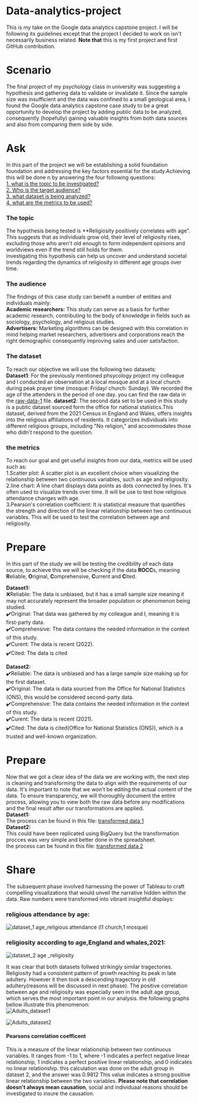 # Data-analytics-project
This is my take on the Google data analytics capstone project. I will be following its guidelines except that the project I decided to work on isn't necessarily business related. **Note that** this is my first project and first GitHub contribution. 

# Scenario
The final project of my psychology class in university was suggesting a hypothesis and gathering data to validate or invalidate it. Since the sample size was insufficient and the data was confined to a small geological area, I found the Google data analytics capstone case study to be a great opportunity to develop the project by adding public data to be analyzed, consequently (hopefully) gaining valuable insights from both data sources and also from comparing them side by side. 

# Ask 
In this part of the project we will be establishing a solid foundation foundation and addressing the key factors essential for the study.Achieving this will be done n by answering the four following questions:  
[1. what is the topic to be investigated?](#the-topic)  
[2. Who is the target audience?](#the-audience)  
[3. what dataset is being analyzed?](#the-dataset)  
[4. what are the metrics to be used?](the-metrics)  

### The topic
The hypothesis being tested is **Religiosity positively correlates with age". This suggests that as individuals grow old, their level of religiosity rises, excluding those who aren't old enough to form independent opinions and worldviews even if the trend still holds for them.  
investigating this hypothesis can help us uncover and understand societal trends regarding the dynamics of religiosity in different age groups over time.  

### The audience
The findings of this case study can benefit a number of entities and individuals mainly:  
**Academic researchers:** This study can serve as a basis for further academic research, contributing to the body of knowledge in fields such as sociology, psychology, and religious studies.  
**Advertisers:** Marketing algorithms can be designed with this correlation in mind helping market researchers, advertisers and corporations reach the right demographic consequently improving sales and user satisfaction.

### The dataset
To reach our objective we will use the following two datasets:  
**Dataset1**: For the previously mentioned phsycology project my colleague and I conducted an observation at a local mosque and at a local church during peak prayer time (mosque: Friday/ church: Sunday). We recorded the age of the attenders in the period of one day. you can find the raw data in the [raw-data-1](https://github.com/ChristianAkrouche/data-analytics-project-/blob/main/Raw-data-1.xlsx) file.
**dataset2**: The second data set to be used in this study is a public dataset sourced form the office for national statistics.This dataset, derived from the 2021 Census in England and Wales, offers insights into the religious affiliations of residents. It categorizes individuals into different religious groups, including "No religion," and accommodates those who didn't respond to the question.

### the metrics 
To reach our goal and get useful insights from our data, metrics will be used such as:  
1.Scatter plot: A scatter plot is an excellent choice when visualizing the relationship between two continuous variables, such as age and religiosity.  
2.line chart: A line chart displays data points as dots connected by lines. It's often used to visualize trends over time. It will be use to test how religious attendance changes with age.  
3.Pearson's correlation coefficient: It is statistical measure that quantifies the strength and direction of the linear relationship between two continuous variables. This will be used to test the correlation between age and religiosity.

# Prepare
In this part of the study we will be testing the credibility of each data source, to achieve this we will be checking if the data **ROCC**s, meaning **R**eliable, **O**riginal, **C**omprehensive, **C**urrent and **C**ited.  
  
**Dataset1:**  
❌Reliable: The data is unbiased, but it has a small sample size meaning it may not accurately represent the broader population or phenomenon being studied.    
✔️Original: That data was gathered by my colleague and I, meaning it is first-party data.  
✔️Comprehensive: The data contains the needed information in the context of this study.  
✔️Curent: The data is recent (2022).  
✔️Cited: The data is cited    
  
**Dataset2:**  
✔️Reliable: The data is unbiased and has a large sample size making up for the first dataset.  
✔️Original: The data is data sourced from the Office for National Statistics (ONS), this would be considered second-party data.  
✔️Comprehensive: The data contains the needed information in the context of this study.  
✔️Curent: The data is recent (2021).  
✔️Cited: The data is cited(Office for National Statistics (ONS)), which is a trusted and well-known organization.  

# Prepare 
Now that we got a clear idea of the data we are working with, the next step is cleaning and transforming the data to align with the requirements of our data. It's important to note that we won't be editing the actual content of the data. To ensure transparency, we will thoroughly document the entire process, allowing you to view both the raw data before any modifications and the final result after our transformations are applied.  
**Dataset1:**  
The process can be found in this file: [transformed data 1](https://github.com/ChristianAkrouche/data-analytics-project-/blob/main/transformed%20data1.xlsx)  
**Dataset2:**  
This could have been replicated using BigQuery but the transformation procces was very simple and better done in the spreadsheet.  
the process can be found in this file: [transformed data 2](https://github.com/ChristianAkrouche/data-analytics-project-/blob/main/transformed_data_2.xlsx)

# Share
The subsequent phase involved harnessing the power of Tableau to craft compelling visualizations that would unveil the narrative hidden within the data. Raw numbers were transformed into vibrant insightful displays:  
  
### religious attendance by age:   
![dataset_1 age_religious attendance (l1 church,1 mosque)](https://github.com/ChristianAkrouche/data-analytics-project-/assets/130599572/27ffe357-b6bf-4c79-8d96-59c882361fb7)

### religiosity according to age,England and whales,2021:   
![dataset_2  age _religiosity](https://github.com/ChristianAkrouche/data-analytics-project-/assets/130599572/96e57783-ce91-40e3-9a99-8099248fbcd7)

It was clear that both datasets follwed strikingly similar tragectories. Religiosity had a consistent pattern of growth reaching its peak in late adultery. However it then took a descending tragectory in old adultery(reasons will be discussed in next phase).
The positive correlation  between age and religiosity was especially seen in the adult age group, which serves the most important point in our analysis. the following graphs bellow illustrate this phenomenon:  
![Adults_dataset1](https://github.com/ChristianAkrouche/data-analytics-project-/assets/130599572/5c7a120b-4090-441b-af44-47fc01e1fbd2)

![Adults_dataset2](https://github.com/ChristianAkrouche/data-analytics-project-/assets/130599572/e7142f51-04cd-4cd2-8354-86c9f2d46f39)

#### Pearsons correlation coefficent
This is a measure of the linear relationship between two continuous variables. It ranges from -1 to 1, where -1 indicates a perfect negative linear relationship, 1 indicates a perfect positive linear relationship, and 0 indicates no linear relationship.
this calculation was done on the adult group in dataset 2, and the answer was 0.9812  This value indicates a strong positive linear relationship between the two variables. **Please note that correlation doesn't always mean causation**, social and individuaal reasons should be investigated to insure the causation.
